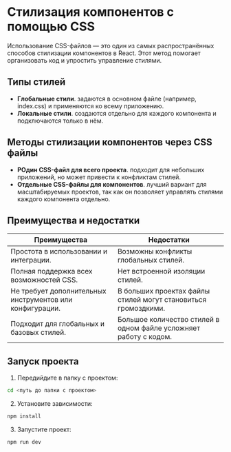 # Стилизация компонентов  с помощью CSS

Использование CSS-файлов — это один из самых распространённых способов стилизации компонентов в React. Этот метод помогает организовать код и упростить управление стилями.

## Типы стилей

- **Глобальные стили**. задаются в основном файле (например, index.css) и применяются ко всему приложению.
- **Локальные стили**. создаются отдельно для каждого компонента и подключаются только в нём.

## Методы стилизации компонентов через CSS файлы

- **РОдин CSS-файл для всего проекта**. подходит для небольших приложений, но может привести к конфликтам стилей.
- **Отдельные CSS-файлы для компонентов**. лучший вариант для масштабируемых проектов, так как он позволяет управлять стилями каждого компонента отдельно.

## Преимущества и недостатки

| **Преимущества**                                         | **Недостатки**                                                    |
| -------------------------------------------------------- | ----------------------------------------------------------------- |
| Простота в использовании и интеграции.                             | Возможны конфликты глобальных стилей.                             |
| Полная поддержка всех возможностей CSS.                         | Нет встроенной изоляции стилей.                              |
| Не требует дополнительных инструментов или конфигурации. | В больших проектах файлы стилей могут становиться громоздкими.                         |
| Подходит для глобальных и базовых стилей.                | Большое количество стилей в одном файле усложняет работу с кодом. |

## Запуск проекта

1. Передийдите в папку с проектом:

```bash
cd <путь до папки с проектом>
```

2. Установите зависимости:

```bash
npm install
```

3. Запустите проект:

```bash
npm run dev
```
